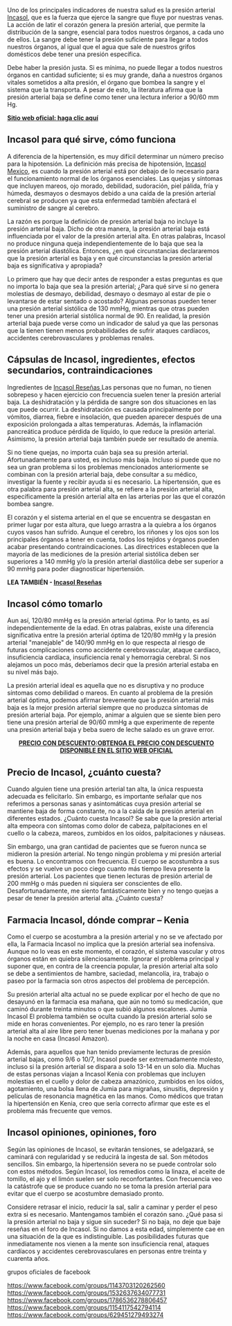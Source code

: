 Uno de los principales indicadores de nuestra salud es la presión arterial <a href="https://breezetec.shop/order-incasols">Incasol</a>, que es la fuerza que ejerce la sangre que fluye por nuestras venas. La acción de latir el corazón genera la presión arterial, que permite la distribución de la sangre, esencial para todos nuestros órganos, a cada uno de ellos. La sangre debe tener la presión suficiente para llegar a todos nuestros órganos, al igual que el agua que sale de nuestros grifos domésticos debe tener una presión específica.

Debe haber la presión justa. Si es mínima, no puede llegar a todos nuestros órganos en cantidad suficiente; si es muy grande, daña a nuestros órganos vitales sometidos a alta presión, el órgano que bombea la sangre y el sistema que la transporta. A pesar de esto, la literatura afirma que la presión arterial baja se define como tener una lectura inferior a 90/60 mm Hg.

<a href="https://breezetec.shop/order-incasols"><strong>Sitio web oficial: haga clic aquí</strong></a>
<h2><strong>Incasol para qué sirve, cómo funciona</strong></h2>
A diferencia de la hipertensión, es muy difícil determinar un número preciso para la hipotensión. La definición más precisa de hipotensión, <a href="https://breezetec.shop/order-incasols">Incasol Mexico</a>, es cuando la presión arterial está por debajo de lo necesario para el funcionamiento normal de los órganos esenciales. Las quejas y síntomas que incluyen mareos, ojo morado, debilidad, sudoración, piel pálida, fría y húmeda, desmayos o desmayos debido a una caída de la presión arterial cerebral se producen ya que esta enfermedad también afectará el suministro de sangre al cerebro.

La razón es porque la definición de presión arterial baja no incluye la presión arterial baja. Dicho de otra manera, la presión arterial baja está influenciada por el valor de la presión arterial alta. En otras palabras, Incasol no produce ninguna queja independientemente de lo baja que sea la presión arterial diastólica. Entonces, ¿en qué circunstancias declararemos que la presión arterial es baja y en qué circunstancias la presión arterial baja es significativa y apropiada?

Lo primero que hay que decir antes de responder a estas preguntas es que no importa lo baja que sea la presión arterial; ¿Para qué sirve si no genera molestias de desmayo, debilidad, desmayo o desmayo al estar de pie o levantarse de estar sentado o acostado? Algunas personas pueden tener una presión arterial sistólica de 130 mmHg, mientras que otras pueden tener una presión arterial sistólica normal de 90. En realidad, la presión arterial baja puede verse como un indicador de salud ya que las personas que la tienen tienen menos probabilidades de sufrir ataques cardíacos, accidentes cerebrovasculares y problemas renales.
<h2><strong>Cápsulas de Incasol, ingredientes, efectos secundarios, contraindicaciones</strong></h2>
Ingredientes de <a href="https://breezetec.shop/order-incasols">Incasol Reseñas </a>Las personas que no fuman, no tienen sobrepeso y hacen ejercicio con frecuencia suelen tener la presión arterial baja. La deshidratación y la pérdida de sangre son dos situaciones en las que puede ocurrir. La deshidratación es causada principalmente por vómitos, diarrea, fiebre e insolación, que pueden aparecer después de una exposición prolongada a altas temperaturas. Además, la inflamación pancreática produce pérdida de líquido, lo que reduce la presión arterial. Asimismo, la presión arterial baja también puede ser resultado de anemia.

Si no tiene quejas, no importa cuán baja sea su presión arterial. Afortunadamente para usted, es incluso más baja. Incluso si puede que no sea un gran problema si los problemas mencionados anteriormente se combinan con la presión arterial baja, debe consultar a su médico, investigar la fuente y recibir ayuda si es necesario. La hipertensión, que es otra palabra para presión arterial alta, se refiere a la presión arterial alta, específicamente la presión arterial alta en las arterias por las que el corazón bombea sangre.

El corazón y el sistema arterial en el que se encuentra se desgastan en primer lugar por esta altura, que luego arrastra a la quiebra a los órganos cuyos vasos han sufrido. Aunque el cerebro, los riñones y los ojos son los principales órganos a tener en cuenta, todos los tejidos y órganos pueden acabar presentando contraindicaciones. Las directrices establecen que la mayoría de las mediciones de la presión arterial sistólica deben ser superiores a 140 mmHg y/o la presión arterial diastólica debe ser superior a 90 mmHg para poder diagnosticar hipertensión.

<strong>LEA TAMBIÉN - <a href="https://www.facebook.com/groups/1143703120262560">Incasol Reseñas</a></strong>
<h2><strong>Incasol cómo tomarlo</strong></h2>
Aun así, 120/80 mmHg es la presión arterial óptima. Por lo tanto, es así independientemente de la edad. En otras palabras, existe una diferencia significativa entre la presión arterial óptima de 120/80 mmHg y la presión arterial "manejable" de 140/90 mmHg en lo que respecta al riesgo de futuras complicaciones como accidente cerebrovascular, ataque cardíaco, insuficiencia cardíaca, insuficiencia renal y hemorragia cerebral. Si nos alejamos un poco más, deberíamos decir que la presión arterial estaba en su nivel más bajo.

La presión arterial ideal es aquella que no es disruptiva y no produce síntomas como debilidad o mareos. En cuanto al problema de la presión arterial óptima, podemos afirmar brevemente que la presión arterial más baja es la mejor presión arterial siempre que no produzca síntomas de presión arterial baja. Por ejemplo, animar a alguien que se siente bien pero tiene una presión arterial de 90/60 mmHg a que experimente de repente una presión arterial baja y beba suero de leche salado es un grave error.
<p style="text-align: center;"><a href="https://breezetec.shop/order-incasols"><strong>PRECIO CON DESCUENTO:OBTENGA EL PRECIO CON DESCUENTO DISPONIBLE EN EL SITIO WEB OFICIAL</strong></a></p>

<h2><strong>Precio de Incasol, ¿cuánto cuesta?</strong></h2>
Cuando alguien tiene una presión arterial tan alta, la única respuesta adecuada es felicitarlo. Sin embargo, es importante señalar que nos referimos a personas sanas y asintomáticas cuya presión arterial se mantiene baja de forma constante, no a la caída de la presión arterial en diferentes estados. ¿Cuánto cuesta Incasol? Se sabe que la presión arterial alta empeora con síntomas como dolor de cabeza, palpitaciones en el cuello o la cabeza, mareos, zumbidos en los oídos, palpitaciones y náuseas.

Sin embargo, una gran cantidad de pacientes que se fueron nunca se midieron la presión arterial. No tengo ningún problema y mi presión arterial es buena. Lo encontramos con frecuencia. El cuerpo se acostumbra a sus efectos y se vuelve un poco ciego cuanto más tiempo lleva presente la presión arterial. Los pacientes que tienen lecturas de presión arterial de 200 mmHg o más pueden ni siquiera ser conscientes de ello. Desafortunadamente, me siento fantásticamente bien y no tengo quejas a pesar de tener la presión arterial alta. ¿Cuánto cuesta?
<h2><strong>Farmacia Incasol, dónde comprar – Kenia</strong></h2>
Como el cuerpo se acostumbra a la presión arterial y no se ve afectado por ella, la Farmacia Incasol no implica que la presión arterial sea inofensiva. Aunque no lo veas en este momento, el corazón, el sistema vascular y otros órganos están en quiebra silenciosamente. Ignorar el problema principal y suponer que, en contra de la creencia popular, la presión arterial alta solo se debe a sentimientos de hambre, saciedad, melancolía, ira, trabajo o paseo por la farmacia son otros aspectos del problema de percepción.

Su presión arterial alta actual no se puede explicar por el hecho de que no desayunó en la farmacia esa mañana, que aún no tomó su medicación, que caminó durante treinta minutos o que subió algunos escalones. Jumia Incasol El problema también se oculta cuando la presión arterial solo se mide en horas convenientes. Por ejemplo, no es raro tener la presión arterial alta al aire libre pero tener buenas mediciones por la mañana y por la noche en casa (Incasol Amazon).

Además, para aquellos que han tenido previamente lecturas de presión arterial bajas, como 9/6 o 10/7, Incasol puede ser extremadamente molesto, incluso si la presión arterial se dispara a solo 13-14 en un solo día. Muchas de estas personas viajan a Incasol Kenia con problemas que incluyen molestias en el cuello y dolor de cabeza amazónico, zumbidos en los oídos, agotamiento, una bolsa llena de Jumia para migrañas, sinusitis, depresión y películas de resonancia magnética en las manos. Como médicos que tratan la hipertensión en Kenia, creo que sería correcto afirmar que este es el problema más frecuente que vemos.
<h2><strong>Incasol opiniones, opiniones, foro</strong></h2>
Según las opiniones de Incasol, se evitarán tensiones, se adelgazará, se caminará con regularidad y se reducirá la ingesta de sal. Son métodos sencillos. Sin embargo, la hipertensión severa no se puede controlar solo con estos métodos. Según Incasol, los remedios como la linaza, el aceite de tomillo, el ajo y el limón suelen ser solo reconfortantes. Con frecuencia veo la catástrofe que se produce cuando no se toma la presión arterial para evitar que el cuerpo se acostumbre demasiado pronto.

Considere retrasar el inicio, reducir la sal, salir a caminar y perder el peso extra si es necesario. Mantengamos también el corazón sano. ¿Qué pasa si la presión arterial no baja y sigue sin suceder? Si no baja, no deje que baje reseñas en el foro de Incasol. Si no damos a esta edad, simplemente cae en una situación de la que es indistinguible. Las posibilidades futuras que inmediatamente nos vienen a la mente son insuficiencia renal, ataques cardíacos y accidentes cerebrovasculares en personas entre treinta y cuarenta años.

grupos oficiales de facebook

https://www.facebook.com/groups/1143703120262560
https://www.facebook.com/groups/1532637634077731
https://www.facebook.com/groups/1786536278806457
https://www.facebook.com/groups/1154117542794114
https://www.facebook.com/groups/629451279493274
